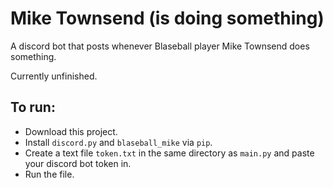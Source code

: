 # Mike Townsend (is doing something)

A discord bot that posts whenever Blaseball player Mike Townsend does something.

Currently unfinished.

## To run:
- Download this project.
- Install `discord.py` and `blaseball_mike` via `pip`.
- Create a text file `token.txt` in the same directory as `main.py` and paste your discord bot token in.
- Run the file.